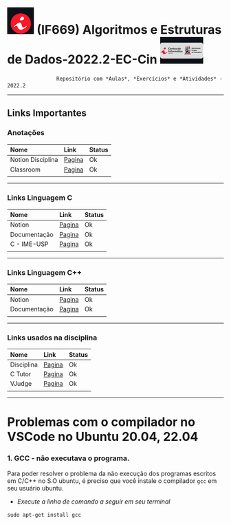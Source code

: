 #

# ![LogoCin](./img/icon-cin-redonda.jpg) (IF669) Algoritmos e Estruturas de Dados-2022.2-EC-Cin ![LogoCinUFPE](./img/icon-cin-retangulo--.jpg)

                    Repositório com *Aulas*, *Exercícios* e *Atividades* - 2022.2

---

## Links Importantes

### Anotações

| Nome              | Link                                                                         | Status |
| :---------------- | :--------------------------------------------------------------------------- | :----- |
| Notion Disciplina | [Pagina](https://www.notion.so/r0b14/IF672-594764cc65fe4846ab7a15e8b28e4cb0) | Ok     |
| Classroom         | [Pagina](https://classroom.google.com/u/3/c/NTcyNTEwNDI0MzE0)                | Ok     |
|                   |                                                                              |        |

---

### Links Linguagem C

| Nome         | Link                                                                       | Status |
| :----------- | :------------------------------------------------------------------------- | :----- |
| Notion       | [Pagina](https://r0b14.notion.site/IF669-c7570ec489ce4413bcf3f9e540794889) | Ok     |
| Documentação | [Pagina](https://devdocs.io/c/)                                            | Ok     |
| C - IME-USP  | [Pagina](https://www.ime.usp.br/~pf/algoritmos/index.html#C-language)      | Ok     |
|              |                                                                            |        |

---

### Links Linguagem C++

| Nome         | Link                                                                       | Status |
| :----------- | :------------------------------------------------------------------------- | :----- |
| Notion       | [Pagina](https://r0b14.notion.site/IF669-c7570ec489ce4413bcf3f9e540794889) | Ok     |
| Documentação | [Pagina](https://devdocs.io/c/)                                            | Ok     |
|              |                                                                            |        |

---

### Links usados na disciplina

| Nome       | Link                                                   | Status |
| :--------- | :----------------------------------------------------- | :----- |
| Disciplina | [Pagina](https://sites.google.com/a/cin.ufpe.br/if672) | Ok     |
| C Tutor    | [Pagina](https://pythontutor.com/c.html#mode=edit)     | Ok     |
| VJudge     | [Pagina](https://vjudge.net/)                          | Ok     |
|            |                                                        |        |

---

# Problemas com o compilador no VSCode no Ubuntu 20.04, 22.04

### 1. GCC - não executava o programa.

Para poder resolver o problema da não execução dos programas escritos em C/C++ no S.O ubuntu, é preciso que você instale o compilador `gcc` em seu usuário ubuntu.

- _Execute a linha de comando a seguir em seu terminal_

```
sudo apt-get install gcc
```

